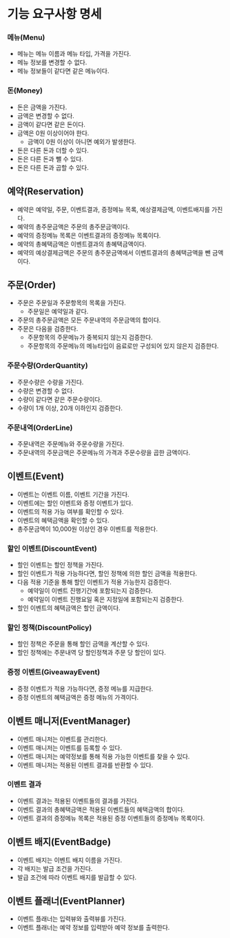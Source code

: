 # 기능 요구사항 명세

### 메뉴(Menu)

- 메뉴는 메뉴 이름과 메뉴 타입, 가격을 가진다.
- 메뉴 정보를 변경할 수 없다.
- 메뉴 정보들이 같다면 같은 메뉴이다.

### 돈(Money)

- 돈은 금액을 가진다.
- 금액은 변경할 수 없다.
- 금액이 같다면 같은 돈이다.
- 금액은 0원 이상이어야 한다.
    - 금액이 0원 이상이 아니면 예외가 발생한다.
- 돈은 다른 돈과 더할 수 있다.
- 돈은 다른 돈과 뺄 수 있다.
- 돈은 다른 돈과 곱할 수 있다.

## 예약(Reservation)

- 예약은 예약일, 주문, 이벤트결과, 증정메뉴 목록, 예상결제금액, 이벤트배지를 가진다.
- 예약의 총주문금액은 주문의 총주문금액이다.
- 예약의 증정메뉴 목록은 이벤트결과의 증정메뉴 목록이다.
- 예약의 총혜택금액은 이벤트결과의 총혜택금액이다.
- 예약의 예상결제금액은 주문의 총주문금액에서 이벤트결과의 총혜택금액을 뺀 금액이다.

## 주문(Order)

- 주문은 주문일과 주문항목의 목록을 가진다.
    - 주문일은 예약일과 같다.
- 주문의 총주문금액은 모든 주문내역의 주문금액의 합이다.
- 주문은 다음을 검증한다.
    - 주문항목의 주문메뉴가 중복되지 않는지 검증한다.
    - 주문항목의 주문메뉴의 메뉴타입이 음료로만 구성되어 있지 않은지 검증한다.

### 주문수량(OrderQuantity)

- 주문수량은 수량을 가진다.
- 수량은 변경할 수 없다.
- 수량이 같다면 같은 주문수량이다.
- 수량이 1개 이상, 20개 이하인지 검증한다.

### 주문내역(OrderLine)

- 주문내역은 주문메뉴와 주문수량을 가진다.
- 주문내역의 주문금액은 주문메뉴의 가격과 주문수량을 곱한 금액이다.

## 이벤트(Event)

- 이벤트는 이벤트 이름, 이벤트 기간을 가진다.
- 이벤트에는 할인 이벤트와 증정 이벤트가 있다.
- 이벤트의 적용 가능 여부를 확인할 수 있다.
- 이벤트의 혜택금액을 확인할 수 있다.
- 총주문금액이 10,000원 이상인 경우 이벤트를 적용한다.

### 할인 이벤트(DiscountEvent)

- 할인 이벤트는 할인 정책을 가진다.
- 할인 이벤트가 적용 가능하다면, 할인 정책에 의한 할인 금액을 적용한다.
- 다음 적용 기준을 통해 할인 이벤트가 적용 가능한지 검증한다.
    - 예약일이 이벤트 진행기간에 포함되는지 검증한다.
    - 예약일이 이벤트 진행요일 혹은 지정일에 포함되는지 검증한다.
- 할인 이벤트의 혜택금액은 할인 금액이다.

### 할인 정책(DiscountPolicy)

- 할인 정책은 주문을 통해 할인 금액을 계산할 수 있다.
- 할인 정책에는 주문내역 당 할인정책과 주문 당 할인이 있다.

### 증정 이벤트(GiveawayEvent)

- 증정 이벤트가 적용 가능하다면, 증정 메뉴를 지급한다.
- 증정 이벤트의 혜택금액은 증정 메뉴의 가격이다.

## 이벤트 매니저(EventManager)

- 이벤트 매니저는 이벤트를 관리한다.
- 이벤트 매니저는 이벤트를 등록할 수 있다.
- 이벤트 매니저는 예약정보를 통해 적용 가능한 이벤트를 찾을 수 있다.
- 이벤트 매니저는 적용된 이벤트 결과를 반환할 수 있다.

### 이벤트 결과

- 이벤트 결과는 적용된 이벤트들의 결과를 가진다.
- 이벤트 결과의 총혜택금액은 적용된 이벤트들의 혜택금액의 합이다.
- 이벤트 결과의 증정메뉴 목록은 적용된 증정 이벤트들의 증정메뉴 목록이다.

## 이벤트 배지(EventBadge)

- 이벤트 배지는 이벤트 배지 이름을 가진다.
- 각 배지는 발급 조건을 가진다.
- 발급 조건에 따라 이벤트 배지를 발급할 수 있다.

## 이벤트 플래너(EventPlanner)

- 이벤트 플래너는 입력뷰와 출력뷰를 가진다.
- 이벤트 플래너는 예약 정보를 입력받아 예약 정보를 출력한다.
